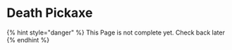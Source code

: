 # Death Pickaxe

{% hint style="danger" %}
This Page is not complete yet. Check back later
{% endhint %}

